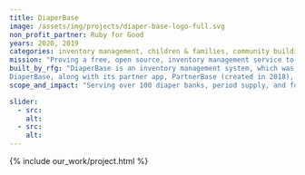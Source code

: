 ```yaml
---
title: DiaperBase
image: /assets/img/projects/diaper-base-logo-full.svg
non_profit_partner: Ruby for Good
years: 2020, 2019
categories: inventory management, children & families, community building, youth issues
mission: "Proving a free, open source, inventory management service to diaper banks across the country, enabling them to serve their critical missions more effectively, while simultaneously working with their partners, collecting and analyzing data, growing reporting capabilities, and supporting sustainability."
built_by_rfg: "DiaperBase is an inventory management system, which was built from the ground up, created in 2016, by Ruby for Good, and is managed with the generous contributions of time from our volunteer contributors. DiaperBase began as a solution for one diaper bank in Portland, and has since grown to serve over 100 nonprofits around the country, including diaper banks, period supply organizations, food banks, and others.
DiaperBase, along with its partner app, PartnerBase (created in 2018),  that enables partner organizations to place orders and collect distributions, was conceptualized, designed, and built entirely by Ruby for Good volunteers."
scope_and_impact: "Serving over 100 diaper banks, period supply, and food banks, and other organizations, with a cumulative reach of over 2 million children and families, and over 50,000 women served."

slider:
  - src:
    alt:
  - src:
    alt:
---
```


{% include our_work/project.html %}
